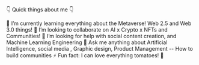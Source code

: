 👇 Quick things about me 👇

🌱 I’m currently learning everything about the Metaverse! Web 2.5 and Web 3.0 things!
👯 I’m looking to collaborate on AI x Crypto x NFTs and Communities!
🤔 I’m looking for help with social content creation, and Machine Learning Engineering
💬 Ask me anything about Artificial Intelligence, social media , Graphic design, Product Management -- How to build communities 
⚡ Fun fact: I can love everything tomatoes! 🍝
